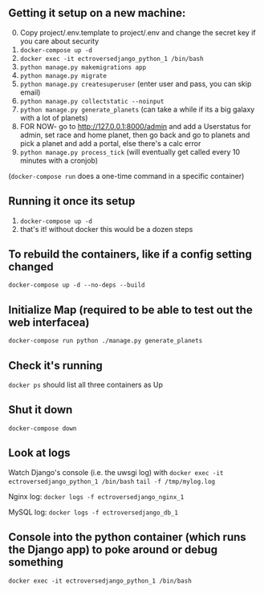 ## Getting it setup on a new machine:

0. Copy project/.env.template to project/.env and change the secret key if you care about security
1. `docker-compose up -d`
2. `docker exec -it ectroversedjango_python_1 /bin/bash`
3. `python manage.py makemigrations app`
4. `python manage.py migrate`
5. `python manage.py createsuperuser` (enter user and pass, you can skip email)
6. `python manage.py collectstatic --noinput`
7. `python manage.py generate_planets` (can take a while if its a big galaxy with a lot of planets)
8. FOR NOW- go to http://127.0.0.1:8000/admin and add a Userstatus for admin, set race and home planet, then go back and go to planets and pick a planet and add a portal, else there's a calc error
9. `python manage.py process_tick` (will eventually get called every 10 minutes with a cronjob)

(`docker-compose run` does a one-time command in a specific container)

## Running it once its setup

1. `docker-compose up -d`
2. that's it!  without docker this would be a dozen steps

## To rebuild the containers, like if a config setting changed

`docker-compose up -d --no-deps --build`

## Initialize Map (required to be able to test out the web interfacea)

`docker-compose run python ./manage.py generate_planets`

## Check it's running

`docker ps` should list all three containers as Up

## Shut it down

`docker-compose down`

## Look at logs

Watch Django's console (i.e. the uwsgi log) with
`docker exec -it ectroversedjango_python_1 /bin/bash`
`tail -f /tmp/mylog.log`

Nginx log:
`docker logs -f ectroversedjango_nginx_1`

MySQL log:
`docker logs -f ectroversedjango_db_1`

## Console into the python container (which runs the Django app) to poke around or debug something

`docker exec -it ectroversedjango_python_1 /bin/bash`
